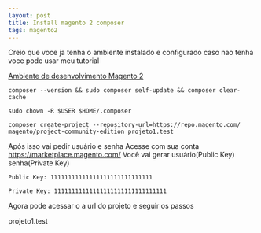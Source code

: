 ```yaml
---
layout: post
title: Install magento 2 composer
tags: magento2
---
```

Creio que voce ja tenha o ambiente instalado e configurado caso nao tenha voce pode usar meu tutorial

[Ambiente de desenvolvimento Magento 2](https://jonatanaxe.tk/install-ambiente-desenvolvimento-magento-2-ubuntu-19/)

```
composer --version && sudo composer self-update && composer clear-cache
```
```
sudo chown -R $USER $HOME/.composer
```
```
composer create-project --repository-url=https://repo.magento.com/ magento/project-community-edition projeto1.test
```

Após isso vai pedir usuário e senha
Acesse com sua conta https://marketplace.magento.com/
Você vai gerar usuário(Public Key) senha(Private Key)

```
Public Key: 11111111111111111111111111111

Private Key: 11111111111111111111111111111111
```

Agora pode acessar o a url do projeto e seguir os passos

projeto1.test
